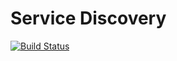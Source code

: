 # Service Discovery

[![Build Status](https://travis-ci.org/microbusinesses/ServiceDiscoveryService.png)](https://travis-ci.org/microbusinesses/ServiceDiscoveryService)
